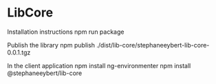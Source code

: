 # LibCore

Installation instructions
npm run package

Publish the library
npm publish ./dist/lib-core/stephaneeybert-lib-core-0.0.1.tgz

In the client application
npm install ng-environmenter
npm install @stephaneeybert/lib-core
